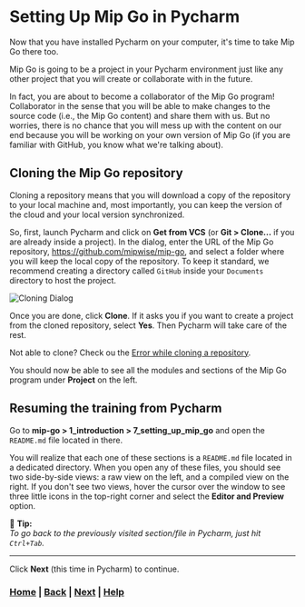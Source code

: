 # Setting Up Mip Go in Pycharm

Now that you have installed Pycharm on your computer, it's time to take Mip Go there too.

Mip Go is going to be a project in your Pycharm environment just like any other project that you will create or collaborate with in the future.

In fact, you are about to become a collaborator of the Mip Go program!
Collaborator in the sense that you will be able to make changes to the source code (i.e., the Mip Go content) and share them with us. But no worries, there is no chance that you will mess up with the content on our end because you will be working on your own version of Mip Go (if you are familiar with GitHub, you know what we're talking about).

## Cloning the Mip Go repository

Cloning a repository means that you will download a copy of the repository to your local machine and, most importantly, you can keep the version of the cloud and your local version synchronized.

So, first, launch Pycharm and click on **Get from VCS** (or **Git > Clone...** if you are already inside a project). In the dialog, enter the URL of the Mip Go repository, <https://github.com/mipwise/mip-go>, and select a folder where you will keep the local copy of the repository. To keep it standard, we recommend creating a directory called `GitHub` inside your `Documents` directory to host the project.

![Cloning Dialog](cloning_dialog.png)

Once you are done, click **Clone**. If it asks you if you want to create a project from the cloned repository, select **Yes**. Then Pycharm will take care of the rest.

Not able to clone? Check ou the [Error while cloning a repository][error-cloning-a-repository].

You should now be able to see all the modules and sections of the Mip Go program under **Project** on the left.

## Resuming the training from Pycharm

Go to **mip-go > 1_introduction > 7_setting_up_mip_go** and open the `README.md` file located in there.

You will realize that each one of these sections is a `README.md` file located in a dedicated directory. When you open any of these files, you should see two side-by-side views: a raw view on the left, and a compiled view on the right. If you don't see two views, hover the cursor over the window to see three little icons in the top-right corner and select the **Editor and Preview** option.

📝 **Tip:**  
*To go back to the previously visited section/file in Pycharm, just hit `Ctrl+Tab`.*

[error-cloning-a-repository]: ../../0_help/README.md#Error-while-cloning-a-repository

------------------------------------------------------------------------------

Click **Next** (this time in Pycharm) to continue.

### [Home][home] | [Back][back] | [Next][next] | [Help][help]

[home]: ../../README.md
[back]: ../6_setting_up_pycharm/README.md
[next]: ../8_commit_push_pull/README.md
[help]: ../../0_help/README.md
